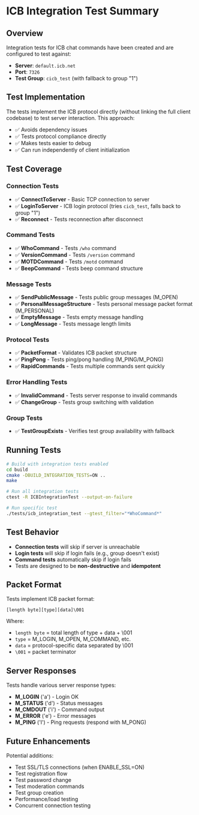 # ICB Integration Test Summary

## Overview

Integration tests for ICB chat commands have been created and are configured to test against:
- **Server**: `default.icb.net`
- **Port**: `7326`  
- **Test Group**: `cicb_test` (with fallback to group "1")

## Test Implementation

The tests implement the ICB protocol directly (without linking the full client codebase) to test server interaction. This approach:

- ✅ Avoids dependency issues
- ✅ Tests protocol compliance directly
- ✅ Makes tests easier to debug
- ✅ Can run independently of client initialization

## Test Coverage

### Connection Tests
- ✅ **ConnectToServer** - Basic TCP connection to server
- ✅ **LoginToServer** - ICB login protocol (tries `cicb_test`, falls back to group "1")
- ✅ **Reconnect** - Tests reconnection after disconnect

### Command Tests
- ✅ **WhoCommand** - Tests `/who` command
- ✅ **VersionCommand** - Tests `/version` command  
- ✅ **MOTDCommand** - Tests `/motd` command
- ✅ **BeepCommand** - Tests beep command structure

### Message Tests
- ✅ **SendPublicMessage** - Tests public group messages (M_OPEN)
- ✅ **PersonalMessageStructure** - Tests personal message packet format (M_PERSONAL)
- ✅ **EmptyMessage** - Tests empty message handling
- ✅ **LongMessage** - Tests message length limits

### Protocol Tests
- ✅ **PacketFormat** - Validates ICB packet structure
- ✅ **PingPong** - Tests ping/pong handling (M_PING/M_PONG)
- ✅ **RapidCommands** - Tests multiple commands sent quickly

### Error Handling Tests
- ✅ **InvalidCommand** - Tests server response to invalid commands
- ✅ **ChangeGroup** - Tests group switching with validation

### Group Tests
- ✅ **TestGroupExists** - Verifies test group availability with fallback

## Running Tests

```bash
# Build with integration tests enabled
cd build
cmake -DBUILD_INTEGRATION_TESTS=ON ..
make

# Run all integration tests
ctest -R ICBIntegrationTest --output-on-failure

# Run specific test
./tests/icb_integration_test --gtest_filter="*WhoCommand*"
```

## Test Behavior

- **Connection tests** will skip if server is unreachable
- **Login tests** will skip if login fails (e.g., group doesn't exist)
- **Command tests** automatically skip if login fails
- Tests are designed to be **non-destructive** and **idempotent**

## Packet Format

Tests implement ICB packet format:
```
[length byte][type][data]\001
```

Where:
- `length byte` = total length of type + data + \001
- `type` = M_LOGIN, M_OPEN, M_COMMAND, etc.
- `data` = protocol-specific data separated by \001
- `\001` = packet terminator

## Server Responses

Tests handle various server response types:
- **M_LOGIN** ('a') - Login OK
- **M_STATUS** ('d') - Status messages
- **M_CMDOUT** ('i') - Command output
- **M_ERROR** ('e') - Error messages
- **M_PING** ('l') - Ping requests (respond with M_PONG)

## Future Enhancements

Potential additions:
- Test SSL/TLS connections (when ENABLE_SSL=ON)
- Test registration flow
- Test password change
- Test moderation commands
- Test group creation
- Performance/load testing
- Concurrent connection testing

